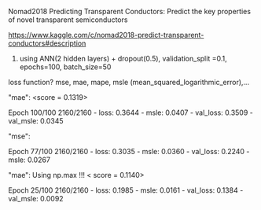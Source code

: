 Nomad2018 Predicting Transparent Conductors: Predict the key properties of novel transparent semiconductors

https://www.kaggle.com/c/nomad2018-predict-transparent-conductors#description

1) using ANN(2 hidden layers) + dropout(0.5), validation_split =0.1, epochs=100, batch_size=50

loss function? mse, mae, mape, msle (mean_squared_logarithmic_error),...

"mae": <score = 0.1319>

Epoch 100/100
2160/2160 - loss: 0.3644 - msle: 0.0407 - val_loss: 0.3509 - val_msle: 0.0345

"mse":

Epoch 77/100
2160/2160 - loss: 0.3035 - msle: 0.0360 - val_loss: 0.2240 - msle: 0.0267

"mae": Using np.max !!! < score = 0.1140>

Epoch 25/100
2160/2160 - loss: 0.1985 - msle: 0.0161 - val_loss: 0.1384 - val_msle: 0.0092

